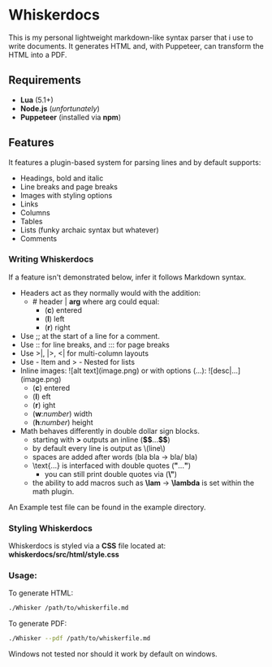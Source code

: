 # Whiskerdocs
This is my personal lightweight markdown-like syntax parser that i use to write documents.
It generates HTML and, with Puppeteer, can transform the HTML into a PDF.

## Requirements
- **Lua** (5.1+)
- **Node.js** (*unfortunately*)
- **Puppeteer** (installed via **npm**)

## Features
It features a plugin-based system for parsing lines and by default
supports:
- Headings, bold and italic
- Line breaks and page breaks
- Images with styling options
- Links
- Columns
- Tables
- Lists (funky archaic syntax but whatever)
- Comments
### Writing Whiskerdocs
If a feature isn't demonstrated below, infer it follows Markdown syntax.
- Headers act as they normally would with the addition:
    - \# header | **arg** where arg could equal:
        - (**c**) entered
        - (**l**) left
        - (**r**) right
- Use ;; at the start of a line for a comment.
- Use :: for line breaks, and ::: for page breaks
- Use >|, |>, <| for multi-column layouts
- Use - Item and > - Nested for lists
- Inline images: \!\[alt text\](image.png) or with options (...): \!\[desc|...\](image.png)
  - (**c**) entered
  - (**l**) eft
  - (**r**) ight
  - (**w**:*number*) width
  - (**h**:*number*) height
- Math behaves differently in double dollar sign blocks.
    - starting with **>** outputs an inline (**\$\$**...**\$\$**)
    - by default every line is output as \\(line\\)
    - spaces are added after words (bla bla -> bla/ bla)
    - \text{...} is interfaced with double quotes (**"**...**"**)
      - you can still print double quotes via (**\\"**)
    - the ability to add macros such as **\lam** -> **\lambda** is set within the math plugin.

An Example test file can be found in the example directory.

### Styling Whiskerdocs
Whiskerdocs is styled via a **CSS** file located at:
**whiskerdocs/src/html/style.css**


### Usage:

To generate HTML:
```sh
./Whisker /path/to/whiskerfile.md
```

To generate PDF:
```sh
./Whisker --pdf /path/to/whiskerfile.md
```

Windows not tested nor should it work by default on windows.
